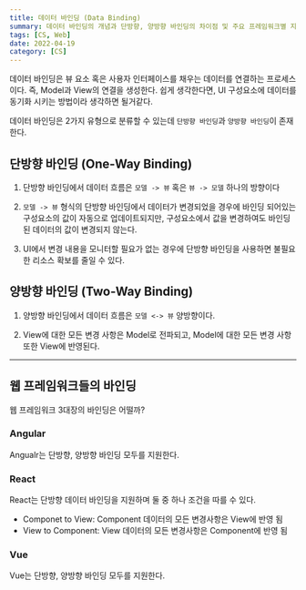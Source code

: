 ```yaml
---
title: 데이터 바인딩 (Data Binding)
summary: 데이터 바인딩의 개념과 단방향, 양방향 바인딩의 차이점 및 주요 프레임워크별 지원 방식
tags: [CS, Web]
date: 2022-04-19
category: [CS]
---
```


데이터 바인딩은 뷰 요소 혹은 사용자 인터페이스를 채우는 데이터를 연결하는 프로세스이다. 즉, Model과 View의 연결을 생성한다.
쉽게 생각한다면, UI 구성요소에 데이터를 동기화 시키는 방법이라 생각하면 될거같다.

데이터 바인딩은 2가지 유형으로 분류할 수 있는데 `단방향 바인딩`과 `양방향 바인딩`이 존재한다.

## 단방향 바인딩 (One-Way Binding)

1. 단방향 바인딩에서 데이터 흐름은 `모델 -> 뷰` 혹은 `뷰 -> 모델` 하나의 방향이다

2. `모델 -> 뷰` 형식의 단방향 바인딩에서 데이터가 변경되었을 경우에 바인딩 되어있는 구성요소의 값이 자동으로 업데이트되지만, 구성요소에서 값을 변경하여도 바인딩 된 데이터의 값이 변경되지 않는다.

3. UI에서 변경 내용을 모니터할 필요가 없는 경우에 단방향 바인딩을 사용하면 불필요한 리소스 확보를 줄일 수 있다.

## 양방향 바인딩 (Two-Way Binding)

1. 양방향 바인딩에서 데이터 흐름은 `모델 <-> 뷰` 양방향이다.

2. View에 대한 모든 변경 사항은 Model로 전파되고, Model에 대한 모든 변경 사항 또한 View에 반영된다.

---

## 웹 프레임워크들의 바인딩

웹 프레임워크 3대장의 바인딩은 어떨까?

### Angular

Angualr는 단방향, 양방향 바인딩 모두를 지원한다.

### React

React는 단방향 데이터 바인딩을 지원하며 둘 중 하나 조건을 따를 수 있다.

- Componet to View: Component 데이터의 모든 변경사항은 View에 반영 됨
- View to Component: View 데이터의 모든 변경사항은 Component에 반영 됨

### Vue

Vue는 단방향, 양방향 바인딩 모두를 지원한다.
